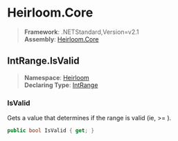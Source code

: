 # Heirloom.Core

> **Framework**: .NETStandard,Version=v2.1  
> **Assembly**: [Heirloom.Core][0]  

## IntRange.IsValid

> **Namespace**: [Heirloom][0]  
> **Declaring Type**: [IntRange][1]  

### IsValid

Gets a value that determines if the range is valid (ie, <c>
  <see cref="F:Heirloom.IntRange.Max" /> &gt;= <see cref="F:Heirloom.IntRange.Min" /></c> ).

```cs
public bool IsValid { get; }
```

[0]: ../../../Heirloom.Core.md
[1]: ../IntRange.md

